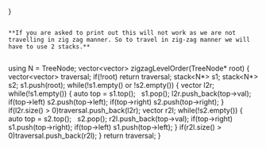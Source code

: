 }
​
```
​
**If you are asked to print out this will not work as we are not travelling in zig zag manner. So to travel in zig-zag manner we will have to use 2 stacks.**
​
```
using N = TreeNode;
vector<vector<int>> zigzagLevelOrder(TreeNode* root) {
vector<vector<int>> traversal;
if(!root) return traversal;
stack<N*> s1;
stack<N*> s2;
s1.push(root);
while(!s1.empty() or !s2.empty())
{
vector<int> l2r;
while(!s1.empty())
{
auto top = s1.top();    s1.pop();
l2r.push_back(top->val);
if(top->left) s2.push(top->left);
if(top->right) s2.push(top->right);
}
if(l2r.size() > 0)traversal.push_back(l2r);
vector<int> r2l;
while(!s2.empty())
{
auto top = s2.top();    s2.pop();
r2l.push_back(top->val);
if(top->right) s1.push(top->right);
if(top->left) s1.push(top->left);
}
if(r2l.size() > 0)traversal.push_back(r2l);
}
return traversal;
}
​
```
​
​
​
​